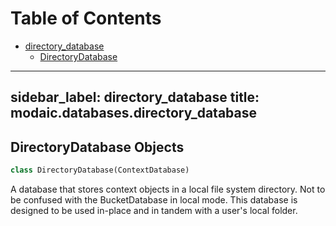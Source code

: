 # Table of Contents

* [directory\_database](#modaic.databases.directory_database)
  * [DirectoryDatabase](#modaic.databases.directory_database.DirectoryDatabase)

---
sidebar_label: directory_database
title: modaic.databases.directory_database
---

## DirectoryDatabase Objects

```python
class DirectoryDatabase(ContextDatabase)
```

A database that stores context objects in a local file system directory. Not to be confused with the BucketDatabase in local mode.
This database is designed to be used in-place and in tandem with a user&#x27;s local folder.

